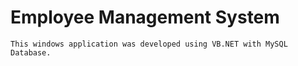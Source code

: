 # Employee Management System
    This windows application was developed using VB.NET with MySQL Database. 